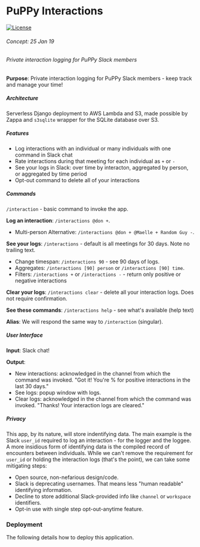 PuPPy Interactions
==================

[![License](https://img.shields.io/badge/License-MIT-green.svg)](https://opensource.org/licenses/MIT)

###### Concept: 25 Jan 19
###### Private interaction logging for PuPPy Slack members

**Purpose**: Private interaction logging for PuPPy Slack members - keep track and manage your time!

##### Architecture

Serverless Django deployment to AWS Lambda and S3, made possible by Zappa and `s3sqlite` wrapper for the SQLite database over S3.

##### Features

* Log interactions with an individual or many individuals with one command in Slack chat
* Rate interactions during that meeting for each individual as `+` or `-`
* See your logs in Slack: over time by interacton, aggregated by person, or aggregated by time period
* Opt-out command to delete all of your interactions

##### Commands

`/interaction` - basic command to invoke the app.

**Log an interaction**: `/interactions @don +`.

* Multi-person Alternative: `/interactions @don + @Maelle + Random Guy -`.

**See your logs**: `/interactions` - default is all meetings for 30 days. Note no trailing text.

* Change timespan: `/interactions 90` - see 90 days of logs.
* Aggregates: `/interactions [90] person` or `/interactions [90] time`.
* Filters: `/interactions +` or `/interactions -` - return only positive or negative interactions


**Clear your logs**: `/interactions clear` - delete all your interaction logs. Does not require confirmation.

**See these commands**: `/interactions help` - see what's available (help text)

**Alias**: We will respond the same way to `/interaction` (singular).

##### User Interface

**Input**: Slack chat!

**Output**: 

* New interactions: acknowledged in the channel from which the command was invoked. "Got it! You're <xx>% for positive interactions in the last 30 days."
* See logs: popup window with logs.
* Clear logs: acknowledged in the channel from which the command was invoked. "Thanks! Your interaction logs are cleared."

##### Privacy

This app, by its nature, will store indentifying data. The main example is the Slack `user_id` required to log an interaction - for the logger and the loggee. A more insidious form of identifying data is the compiled record of encounters between individuals. While we can't remove the requirement for `user_id` or holding the interaction logs (that's the point), we can take some mitigating steps:

* Open source, non-nefarious design/code.
* Slack is deprecating usernames. That means less "human readable" identifying information. 
* Decline to store additional Slack-provided info like `channel` or `workspace` identifiers.
* Opt-in use with single step opt-out-anytime feature.

### Deployment

The following details how to deploy this application.


